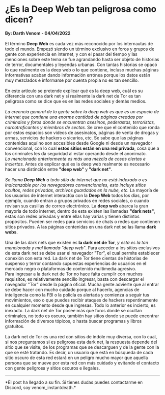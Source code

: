 # ¿Es la Deep Web tan peligrosa como dicen?
<b>By: Darth Venom - 04/04/2022</b>
<br>
<br>
El término **Deep Web** es cada vez más reconocido por los internautas de todo el mundo. Empezó siendo un término exclusivo en foros y grupos de gente con experiencia en internet, y con el pasar del tiempo y las menciones sobre este tema se fue agrandando hasta ser objeto de historias de terror, documentales y leyendas urbanas. Con tantas historias se opacó lo que realmente es la deep web o lo que contiene, incluso muchas páginas informativas acaban dando información errónea porque los datos están muy mezclados e informarse por cuenta propia no es tan sencillo.
<br>
<br>
En este artículo se pretende explicar qué es la deep web, cuál es su diferencia con una dark net y si realmente la dark net de Tor es tan peligrosa como se dice que es en las redes sociales y demás medios.
<br>
<br>
*La creencia general de la gente sobre la deep web es que es un espacio de internet que contiene una enorme cantidad de páginas creadas por criminales y foros donde se encuentran asesinos, pederastas, terroristas, narcotraficantes y miembros de sectas.* Se cree que el contenido que ronda por estos espacios son videos de asesinatos, páginas de venta de drogas y armas, servicios de hackers o sicarios, etc. Se sabe que las páginas contenidas aquí no son accesibles desde Google ni desde un navegador convencional, con lo cual **estos sitios están en una red privada**, cosa que a los criminales les da seguridad al estar operando desde el anonimato.
<br>
*Lo mencionado anteriormente es más una mezcla de cosas ciertas e inciertas.* Antes de explicar qué es la deep web realmente es necesario hacer una distinción entre **"deep web"** y **"dark net"**.
<br>
<br>
*Se llama **Deep Web** a todo sitio de internet que no está indexado o es inalcanzable por los navegadores convencionales, esto incluye sitios ocultos, redes privadas, archivos guardados en la nube, etc.* La mayoría de los usuarios de internet interactúa con la **Deep Web** todos los días, por ejemplo, cuando entran a grupos privados en redes sociales, o cuando revisan sus casillas de correo electrónico. La **deep web** abarca la gran mayoría de todo internet, dentro de esta existen las llamadas **"dark nets"**, estas son redes privadas y entre ellas hay varias y tienen distintos propósitos. Pueden ser redes para servicios de chats o redes que contienen sitios privados. A las páginas contenidas en una dark net se las llama **dark webs**.
<br>
<br>
Una de las dark nets que existen es **la dark net de Tor**, *y esta es la tan mencionada y mal llamada "deep web"*. Para acceder a los sitios exclusivos de esta dark net se debe usar el navegador "Tor", el cual permite establecer conexión con esta red. La dark net de Tor tiene cientas de historias de suspenso y terror contando supuestas experiencias de usuarios en el mercado negro o plataformas de contenido multimedia agresivo.
<br>
Para ingresar a la dark net de Tor no hace falta cumplir con muchos requisitos, es relativamente sencillo ingresar, basta con descargar el navegador "Tor" desde la página oficial. Mucha gente advierte que al entrar se debe hacer con mucho cuidado porque al hacerlo, agencias de inteligencia como la FBI o la policía es alertada y comienza a seguir tus movimientos, eso o que puedes recibir ataques de hackers repentinamente en cualquier momento desde que ingresas. Todo lo anterior es incierto, es inexacto. La dark net de Tor posee más que foros donde se ocultan criminales, no todo es oscuro, también hay sitios donde se puede encontrar información de diversos tópicos, o hasta buscar programas y libros gratuitos.
<br>
<br>
La dark net de Tor es una red con sitios de índole muy diversa, con lo cual, si nos preguntamos si es peligrosa esta dark net, la respuesta depende del sitio que se visite, de los programas que se descarguen y de la gente con la que se esté tratando. Es decir, un usuario que está en búsqueda de cada sitio oscuro de esta red estará en un peligro mucho mayor que aquella persona que se mueve por esta red con más cuidado y evitando el contacto con gente peligrosa y sitios oscuros e ilegales.
<br>
<hr>
*El post ha llegado a su fin. Si tienes dudas puedes contactarme en Discord, soy venom_instantdeath.*

